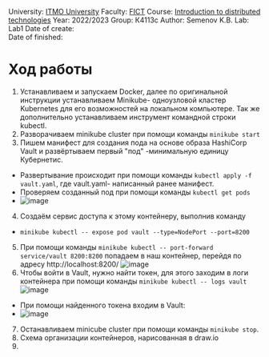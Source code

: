 University: [ITMO University](https://itmo.ru/ru/)
Faculty: [FICT](https://fict.itmo.ru)
Course: [Introduction to distributed technologies](https://github.com/itmo-ict-faculty/introduction-to-distributed-technologies)
Year: 2022/2023
Group: К4113с
Author: Semenov K.B.
Lab: Lab1
Date of create:   
Date of finished: 

# Ход работы
1. Устанавливаем и запускаем Docker, далее по оригинальной инструкции устанавливаем Minikube- одноузловой кластер Kubernetes для его возможностей на локальном компьютере. Так же дополнительно устанавливаем инструмент командной строки kubectl.
2. Разворачиваем minikube cluster при помощи команды `minikube start` 
3. Пишем манифест для создания пода на основе образа HashiCorp Vault и развёртываем первый "под" -минимальную единицу Кубернетис.
- Развертывание происходит при помощи команды `kubectl apply -f vault.yaml`, где vault.yaml- написанный ранее манифест.
- Проверяем созданный под при помощи команды `kubectl get pods`
- ![image](https://user-images.githubusercontent.com/121423344/209536294-74b28b2a-5569-4714-aaaf-2d72c8d8c784.png)
4. Создаём сервис доступа к этому контейнеру, выполнив команду
- `minikube kubectl -- expose pod vault --type=NodePort --port=8200`
5. При помощи команды `minikube kubectl -- port-forward service/vault 8200:8200` попадаем в наш контейнер, перейдя по адресу http://localhost:8200/
![image](https://user-images.githubusercontent.com/121423344/209532525-af188bc5-f66d-4e51-928d-ffe596c2a39b.png)
6. Чтобы войти в Vault, нужно найти токен, для этого заходим в логи контейнера при помощи команды `minikube kubectl -- logs vault`
![image](https://user-images.githubusercontent.com/121423344/209535835-9b53893e-ef10-4124-be9f-9a14cc697932.png)
- При помощи найденного токена входим в Vault:
- ![image](https://user-images.githubusercontent.com/121423344/209536150-a9054f4c-d862-47fc-8bf7-f8360ae5c6c4.png)
7. Останавливаем minicube cluster при помощи команды `minikube stop`.
8. Схема организации контейнеров, нарисованная в draw.io
9. 

